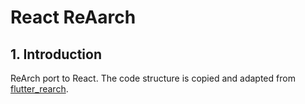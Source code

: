 # React ReAarch

##  1.  Introduction

ReArch port to React.
The code structure is copied and adapted from [flutter_rearch](https://pub.dev/packages/flutter_rearch).

